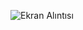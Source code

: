 ![Ekran Alıntısı](https://github.com/levidomates/login-2/assets/65045005/0de40ff5-7628-47c4-aeb2-6e4738025835)
